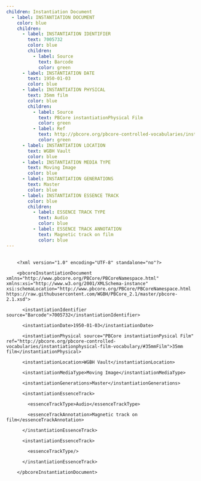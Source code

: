 ```yaml
---
children: Instantiation Document
  - label: INSTANTIATION DOCUMENT
    color: blue
    children:
      - label: INSTANTIATION IDENTIFIER
        text: 7005732
        color: blue
        children:
          - label: Source
            text: Barcode
            color: green
      - label: INSTANTIATION DATE
        text: 1950-01-03
        color: blue
      - label: INSTANTIATION PHYSICAL
        text: 35mm film
        color: blue
        children:
          - label: Source
            text: PBCore instantiationPhysical Film
            color: green
          - label: Ref
            text: http://pbcore.org/pbcore-controlled-vocabularies/instantiationphysical-film-vocabulary/#35mmFilm
            color: green
      - label: INSTANTIATION LOCATION
        text: WGBH Vault
        color: blue
      - label: INSTANTIATION MEDIA TYPE
        text: Moving Image
        color: blue
      - label: INSTANTIATION GENERATIONS
        text: Master
        color: blue
      - label: INSTANTIATION ESSENCE TRACK
        color: blue
        children:
          - label: ESSENCE TRACK TYPE
            text: Audio
            color: blue
          - label: ESSENCE TRACK ANNOTATION
            text: Magnetic track on film
            color: blue
---
```

<pre>
  <code class="xml">
    &lt;?xml version=&quot;1.0&quot; encoding=&quot;UTF-8&quot; standalone=&quot;no&quot;?&gt;<br>
    &lt;pbcoreInstantiationDocument xmlns=&quot;http://www.pbcore.org/PBCore/PBCoreNamespace.html&quot; xmlns:xsi=&quot;http://www.w3.org/2001/XMLSchema-instance&quot; xsi:schemaLocation=&quot;http://www.pbcore.org/PBCore/PBCoreNamespace.html https://raw.githubusercontent.com/WGBH/PBCore_2.1/master/pbcore-2.1.xsd&quot;&gt;<br>
      &lt;instantiationIdentifier source=&quot;Barcode&quot;&gt;7005732&lt;/instantiationIdentifier&gt;<br>
      &lt;instantiationDate&gt;1950-01-03&lt;/instantiationDate&gt;<br>
      &lt;instantiationPhysical source=&quot;PBCore instantiationPysical Film&quot; ref=&quot;http://pbcore.org/pbcore-controlled-vocabularies/instantiationphysical-film-vocabulary/#35mmFilm&quot;&gt;35mm film&lt;/instantiationPhysical&gt;<br>
      &lt;instantiationLocation&gt;WGBH Vault&lt;/instantiationLocation&gt;<br>
      &lt;instantiationMediaType&gt;Moving Image&lt;/instantiationMediaType&gt;<br>
      &lt;instantiationGenerations&gt;Master&lt;/instantiationGenerations&gt;<br>
      &lt;instantiationEssenceTrack&gt;<br>
        &lt;essenceTrackType&gt;Audio&lt;/essenceTrackType&gt;<br>
        &lt;essenceTrackAnnotation&gt;Magnetic track on film&lt;/essenceTrackAnnotation&gt;<br>
      &lt;/instantiationEssenceTrack&gt;<br>
      &lt;instantiationEssenceTrack&gt;<br>
        &lt;essenceTrackType/&gt;<br>
      &lt;/instantiationEssenceTrack&gt;<br>
    &lt;/pbcoreInstantiationDocument&gt;<br>
  </code>
</pre>
